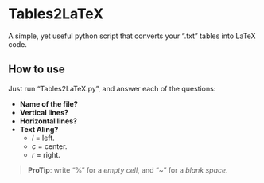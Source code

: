 # Tables2LaTeX
A simple, yet useful python script that converts your “.txt” tables into LaTeX code. 
## How to use
Just run “Tables2LaTeX.py”, and answer each of the questions:
* **Name of the file?**
* **Vertical lines?**
* **Horizontal lines?**
* **Text Aling?**
	* *l* = left.
	* *c* = center.
	* *r* = right.

> **ProTip**: write “%” for a *empty cell*, and “\~” for a *blank space*.